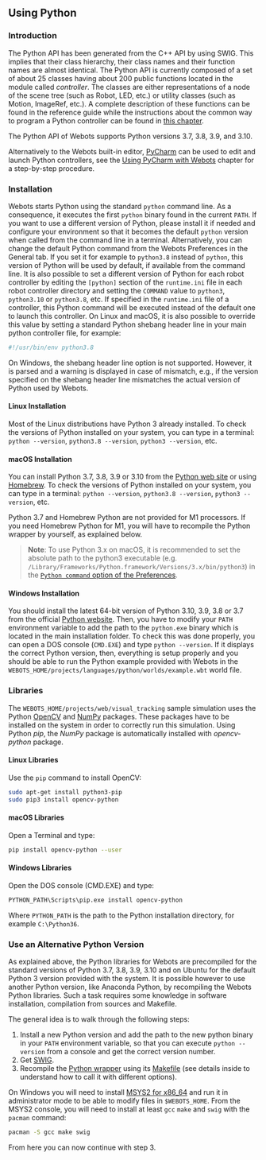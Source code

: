## Using Python

### Introduction

The Python API has been generated from the C++ API by using SWIG.
This implies that their class hierarchy, their class names and their function names are almost identical.
The Python API is currently composed of a set of about 25 classes having about 200 public functions located in the module called *controller*.
The classes are either representations of a node of the scene tree (such as Robot, LED, etc.) or utility classes (such as Motion, ImageRef, etc.).
A complete description of these functions can be found in the reference guide while the instructions about the common way to program a Python controller can be found in [this chapter](programming-fundamentals.md).

The Python API of Webots supports Python versions 3.7, 3.8, 3.9, and 3.10.

Alternatively to the Webots built-in editor, [PyCharm](https://www.jetbrains.com/pycharm) can be used to edit and launch Python controllers, see the [Using PyCharm with Webots](using-your-ide.md#pycharm) chapter for a step-by-step procedure.

### Installation

Webots starts Python using the standard `python` command line.
As a consequence, it executes the first `python` binary found in the current `PATH`.
If you want to use a different version of Python, please install it if needed and configure your environment so that it becomes the default `python` version when called from the command line in a terminal.
Alternatively, you can change the default Python command from the Webots Preferences in the General tab.
If you set it for example to `python3.8` instead of `python`, this version of Python will be used by default, if available from the command line.
It is also possible to set a different version of Python for each robot controller by editing the `[python]` section of the `runtime.ini` file in each robot controller directory and setting the `COMMAND` value to `python3`, `python3.10` or `python3.8`, etc.
If specified in the `runtime.ini` file of a controller, this Python command will be executed instead of the default one to launch this controller.
On Linux and macOS, it is also possible to override this value by setting a standard Python shebang header line in your main python controller file, for example:

```python
#!/usr/bin/env python3.8
```

On Windows, the shebang header line option is not supported.
However, it is parsed and a warning is displayed in case of mismatch, e.g., if the version specified on the shebang header line mismatches the actual version of Python used by Webots.

#### Linux Installation

Most of the Linux distributions have Python 3 already installed.
To check the versions of Python installed on your system, you can type in a terminal: `python --version`, `python3.8 --version`, `python3 --version`, etc.

#### macOS Installation

You can install Python 3.7, 3.8, 3.9 or 3.10 from the [Python web site](https://www.python.org) or using [Homebrew](https://brew.sh).
To check the versions of Python installed on your system, you can type in a terminal: `python --version`, `python3.8 --version`, `python3 --version`, etc.

Python 3.7 and Homebrew Python are not provided for M1 processors.
If you need Homebrew Python for M1, you will have to recompile the Python wrapper by yourself, as explained below.

> **Note**: To use Python 3.x on macOS, it is recommended to set the absolute path to the python3 executable (e.g. `/Library/Frameworks/Python.framework/Versions/3.x/bin/python3`) in the [`Python command` option of the Preferences](preferences.md#general).

#### Windows Installation

You should install the latest 64-bit version of Python 3.10, 3.9, 3.8 or 3.7 from the official [Python website](https://www.python.org).
Then, you have to modify your `PATH` environment variable to add the path to the `python.exe` binary which is located in the main installation folder.
To check this was done properly, you can open a DOS console (`CMD.EXE`) and type `python --version`.
If it displays the correct Python version, then, everything is setup properly and you should be able to run the Python example provided with Webots in the `WEBOTS_HOME/projects/languages/python/worlds/example.wbt` world file.

### Libraries

The `WEBOTS_HOME/projects/web/visual_tracking` sample simulation uses the Python [OpenCV](http://opencv.org/) and [NumPy](http://numpy.org/) packages.
These packages have to be installed on the system in order to correctly run this simulation.
Using Python *pip*, the *NumPy* package is automatically installed with *opencv-python* package.

#### Linux Libraries

Use the `pip` command to install OpenCV:

```sh
sudo apt-get install python3-pip
sudo pip3 install opencv-python
```

#### macOS Libraries

Open a Terminal and type:
```sh
pip install opencv-python --user
```

#### Windows Libraries

Open the DOS console (CMD.EXE) and type:

```sh
PYTHON_PATH\Scripts\pip.exe install opencv-python
```

Where `PYTHON_PATH` is the path to the Python installation directory, for example `C:\Python36`.

### Use an Alternative Python Version

As explained above, the Python libraries for Webots are precompiled for the standard versions of Python 3.7, 3.8, 3.9, 3.10 and on Ubuntu for the default Python 3 version provided with the system.
It is possible however to use another Python version, like Anaconda Python, by recompiling the Webots Python libraries.
Such a task requires some knowledge in software installation, compilation from sources and Makefile.

The general idea is to walk through the following steps:

1. Install a new Python version and add the path to the new python binary in your `PATH` environment variable, so that you can execute `python --version` from a console and get the correct version number.
2. Get [SWIG](http://www.swig.org/download.html).
3. Recompile the [Python wrapper](https://github.com/omichel/webots/tree/released/src/controller/python) using its [Makefile](https://github.com/omichel/webots/tree/released/src/controller/python/Makefile) (see details inside to understand how to call it with different options).

On Windows you will need to install [MSYS2 for x86\_64](http://www.msys2.org/) and run it in administrator mode to be able to modify files in `$WEBOTS_HOME`.
From the MSYS2 console, you will need to install at least `gcc` `make` and `swig` with the `pacman` command:
```bash
pacman -S gcc make swig
```
From here you can now continue with step 3.
